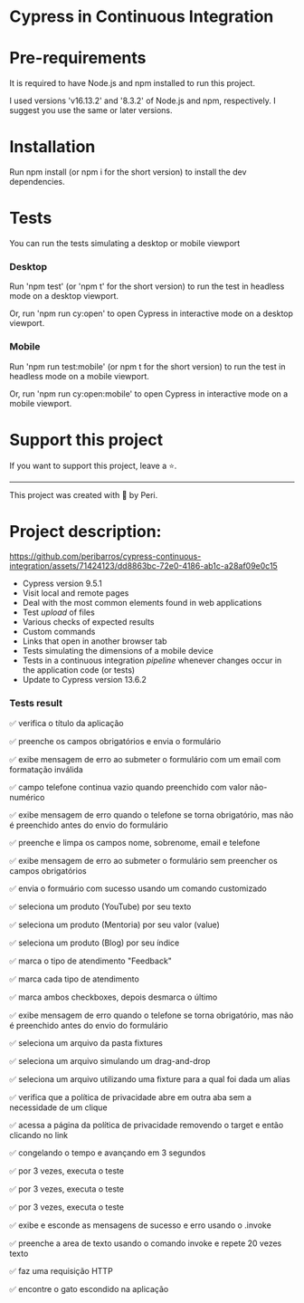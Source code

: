 # Cypress in Continuous Integration

# Pre-requirements

It is required to have Node.js and npm installed to run this project.

I used versions 'v16.13.2' and '8.3.2' of Node.js and npm, respectively. I suggest you use the same or later versions.

# Installation
Run npm install (or npm i for the short version) to install the dev dependencies.

# Tests

You can run the tests simulating a desktop or mobile viewport

### Desktop

Run 'npm test' (or 'npm t' for the short version) to run the test in headless mode on a desktop viewport.

Or, run 'npm run cy:open' to open Cypress in interactive mode on a desktop viewport.

### Mobile

Run 'npm run test:mobile' (or npm t for the short version) to run the test in headless mode on a mobile viewport.

Or, run 'npm run cy:open:mobile' to open Cypress in interactive mode on a mobile viewport.

# Support this project
If you want to support this project, leave a ⭐.

----

This project was created with 💚 by Peri.

# Project description:



https://github.com/peribarros/cypress-continuous-integration/assets/71424123/dd8863bc-72e0-4186-ab1c-a28af09e0c15



- Cypress version 9.5.1
- Visit local and remote pages
- Deal with the most common elements found in web applications
- Test _upload_ of files
- Various checks of expected results
- Custom commands
- Links that open in another browser tab
- Tests simulating the dimensions of a mobile device
- Tests in a continuous integration _pipeline_ whenever changes occur in the application code (or tests)
- Update to Cypress version 13.6.2


### Tests result

✅ verifica o título da aplicação 

✅ preenche os campos obrigatórios e envia o formulário 

✅ exibe mensagem de erro ao submeter o formulário com um email com formatação inválida 

✅ campo telefone continua vazio quando preenchido com valor não-numérico 

✅ exibe mensagem de erro quando o telefone se torna obrigatório, mas não é preenchido antes do envio do formulário 

✅ preenche e limpa os campos nome, sobrenome, email e telefone 

✅ exibe mensagem de erro ao submeter o formulário sem preencher os campos obrigatórios 

✅ envia o formuário com sucesso usando um comando customizado 

✅ seleciona um produto (YouTube) por seu texto 

✅ seleciona um produto (Mentoria) por seu valor (value) 

✅ seleciona um produto (Blog) por seu índice 

✅ marca o tipo de atendimento "Feedback" 

✅ marca cada tipo de atendimento 

✅ marca ambos checkboxes, depois desmarca o último 

✅ exibe mensagem de erro quando o telefone se torna obrigatório, mas não é preenchido antes do envio do formulário 

✅ seleciona um arquivo da pasta fixtures 

✅ seleciona um arquivo simulando um drag-and-drop 

✅ seleciona um arquivo utilizando uma fixture para a qual foi dada um alias 

✅ verifica que a política de privacidade abre em outra aba sem a necessidade de um clique 

✅ acessa a página da política de privacidade removendo o target e então clicando no link 

✅ congelando o tempo e avançando em 3 segundos 

✅ por 3 vezes, executa o teste 

✅ por 3 vezes, executa o teste

✅ por 3 vezes, executa o teste 

✅ exibe e esconde as mensagens de sucesso e erro usando o .invoke 

✅ preenche a area de texto usando o comando invoke e repete 20 vezes texto 

✅ faz uma requisição HTTP 

✅ encontre o gato escondido na aplicação
